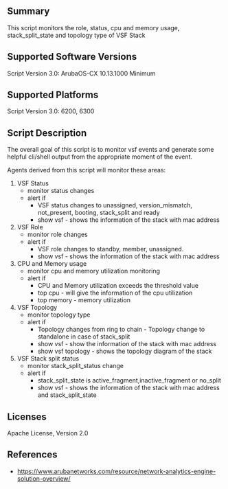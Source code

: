 ## Summary

This script monitors the role, status, cpu and memory usage, stack_split_state and topology type of VSF Stack

## Supported Software Versions

Script Version 3.0: ArubaOS-CX 10.13.1000 Minimum

## Supported Platforms

Script Version 3.0: 6200, 6300

## Script Description

The overall goal of this script is to monitor vsf events and generate some helpful cli/shell output from the appropriate moment of the event.

Agents derived from this script will monitor these areas:

1. VSF Status
    - monitor status changes
    - alert if
        - VSF status changes to unassigned, version_mismatch, not_present, booting, stack_split and ready
        - show vsf - shows the information of the stack with mac address
2. VSF Role
    - monitor role changes
    - alert if
        - VSF role changes to standby, member, unassigned.
        - show vsf - shows the information of the stack with mac address
3. CPU and Memory usage
    - monitor cpu and memory utilization monitoring
    - alert if
        - CPU and Memory utilization exceeds the threshold value
        - top cpu - will give the information of the cpu utilization
        - top memory - memory utilization
4. VSF Topology
    - monitor topology type
    - alert if
        - Topology changes from ring to chain        - Topology change to standalone in case of stack_split
        - show vsf - show the information of the stack with mac address
        - show vsf topology - shows the topology diagram of the stack
5. VSF Stack split status
    - monitor stack_split_status change
    - alert if
        - stack_split_state is active_fragment,inactive_fragment or no_split
        - show vsf - shows the information of the stack with mac address and stack_split_state

## Licenses

Apache License, Version 2.0

## References

- https://www.arubanetworks.com/resource/network-analytics-engine-solution-overview/
